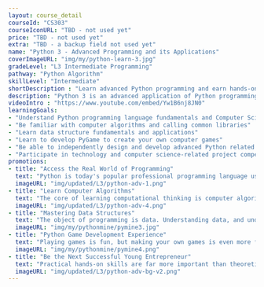 ```yaml
---
layout: course_detail
courseId: "CS303"
courseIconURL: "TBD - not used yet"
price: "TBD - not used yet"
extra: "TBD - a backup field not used yet"
name: "Python 3 - Advanced Programming and its Applications"
coverImageURL: "img/my/python-learn-3.jpg"
gradeLevel: "L3 Intermediate Programming"
pathway: "Python Algorithm"
skillLevel: "Intermediate"
shortDescription : "Learn advanced Python programming and earn hands-on writing of real computer applications!"
description: "Python 3 is an advanced application of Python programming. Through this course, students will learn and master advanced algorithms, as well as a series of third-party functional libraries, and be able to use and apply the power of Python in a project."
videoIntro : "https://www.youtube.com/embed/Yw1B6nj8JN0"
learningGoals:
- "Understand Python programming language fundamentals and Computer Science concepts"
- "Be familiar with computer algorithms and calling common libraries"
- "Learn data structure fundamentals and applications"
- "Learn to develop PyGame to create your own computer games"
- "Be able to independently design and develop advanced Python related course projects"
- "Participate in technology and computer science-related project competitions"
promotions:
- title: "Access the Real World of Programming"
  text: "Python is today's popular professional programming language used by engineers at Google. Python allows you to write programs that can solve a variety of complicated problems."
  imageURL: "img/updated/L3/python-adv-1.png"
- title: "Learn Computer Algorithms"
  text: "The core of learning computational thinking is computer algorithms, With a fundamental knowledge of Python, you can start learning algorithms from college courses."
  imageURL: "img/updated/L3/python-adv-4.png"
- title: "Mastering Data Structures"
  text: "The object of programming is data. Understanding data, and understanding how to store it and manipulate it, are essential programming skills."
  imageURL: "img/my/pythonmine/pymine3.jpg"
- title: "Python Game Development Experience"
  text: "Playing games is fun, but making your own games is even more fun. Python's game engine, PyGame, will enable you to write your own computer games in Python and make your game design dreams come true!"
  imageURL: "img/my/pythonmine/pymine4.png"
- title: "Be the Next Successful Young Entrepreneur"
  text: "Practical hands-on skills are far more important than theoretical knowledge. Every course is designed for students to learn how to turn an idea for a game into a practical reality through hard work. Young little entrepreneurs are developed during these challenges."
  imageURL: "img/updated/L3/python-adv-bg-v2.png"
---
```

